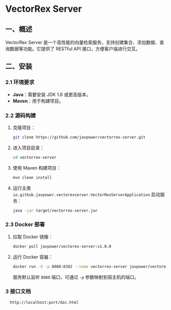 # VectorRex Server

## 一、概述

VectorRex Server 是一个高性能的向量检索服务，支持创建集合、添加数据、查询数据等功能。它提供了 RESTful API 接口，方便客户端进行交互。

## 二、安装

### 2.1 环境要求

- **Java**：需要安装 JDK 1.8 或更高版本。
- **Maven**：用于构建项目。

### 2.2 源码构建

1. 克隆项目：

   ```sh
   git clone https://github.com/javpower/vectorrex-server.git
   ```

2. 进入项目目录：

   ```sh
   cd vectorrex-server
   ```

3. 使用 Maven 构建项目：

   ```sh
   mvn clean install
   ```

4. 运行主类 `io.github.javpower.vectorexserver.VectorRexServerApplication` 启动服务：

   ```sh
   java -jar target/vectorrex-server.jar
   ```

### 2.3 Docker 部署

1. 拉取 Docker 镜像：

   ```sh
   docker pull javpower/vectorex-server:v1.0.0
   ```

2. 运行 Docker 容器：

   ```sh
   docker run -d -p 8080:8382 --name vectorrex-server javpower/vectorex-server:v1.0.0
   ```

   服务默认监听 `8080` 端口，可通过 `-p` 参数映射到宿主机的端口。

### 3 接口文档
 ```sh
   http://localhost:port/doc.html
```
